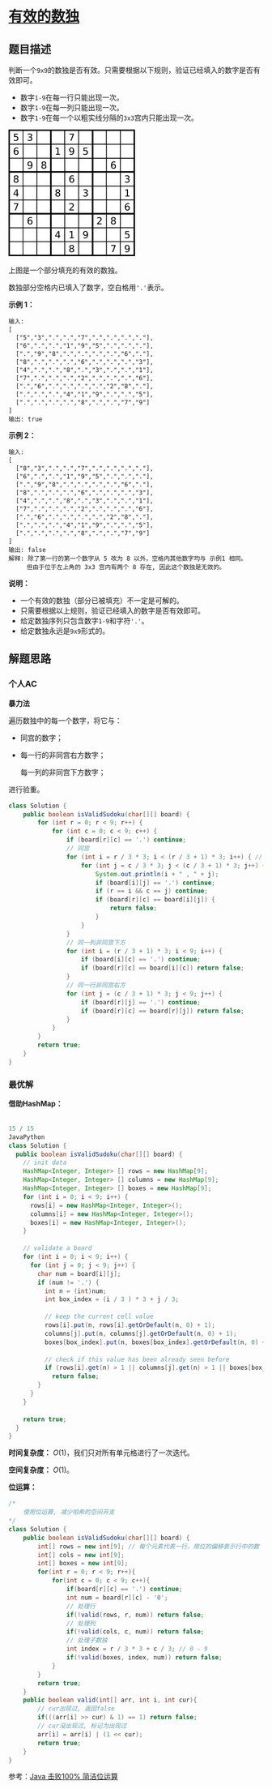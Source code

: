 # [有效的数独](https://leetcode-cn.com/problems/valid-sudoku/)

## 题目描述

判断一个`9x9`的数独是否有效。只需要根据以下规则，验证已经填入的数字是否有效即可。

- 数字`1-9`在每一行只能出现一次。
- 数字`1-9`在每一列只能出现一次。
- 数字`1-9`在每一个以粗实线分隔的`3x3`宫内只能出现一次。

![img](assets/250px-Sudoku-by-L2G-20050714.svg.png)

上图是一个部分填充的有效的数独。

数独部分空格内已填入了数字，空白格用`'.'`表示。

**示例 1：**

```
输入:
[
  ["5","3",".",".","7",".",".",".","."],
  ["6",".",".","1","9","5",".",".","."],
  [".","9","8",".",".",".",".","6","."],
  ["8",".",".",".","6",".",".",".","3"],
  ["4",".",".","8",".","3",".",".","1"],
  ["7",".",".",".","2",".",".",".","6"],
  [".","6",".",".",".",".","2","8","."],
  [".",".",".","4","1","9",".",".","5"],
  [".",".",".",".","8",".",".","7","9"]
]
输出: true
```

**示例 2：**

```
输入:
[
  ["8","3",".",".","7",".",".",".","."],
  ["6",".",".","1","9","5",".",".","."],
  [".","9","8",".",".",".",".","6","."],
  ["8",".",".",".","6",".",".",".","3"],
  ["4",".",".","8",".","3",".",".","1"],
  ["7",".",".",".","2",".",".",".","6"],
  [".","6",".",".",".",".","2","8","."],
  [".",".",".","4","1","9",".",".","5"],
  [".",".",".",".","8",".",".","7","9"]
]
输出: false
解释: 除了第一行的第一个数字从 5 改为 8 以外，空格内其他数字均与 示例1 相同。
     但由于位于左上角的 3x3 宫内有两个 8 存在, 因此这个数独是无效的。
```

**说明：**

- 一个有效的数独（部分已被填充）不一定是可解的。
- 只需要根据以上规则，验证已经填入的数字是否有效即可。
- 给定数独序列只包含数字`1-9`和字符`'.'`。
- 给定数独永远是`9x9`形式的。

## 解题思路

### 个人AC

**暴力法**

遍历数独中的每一个数字，将它与：

- 同宫的数字；

- 每一行的非同宫右方数字；

  每一列的非同宫下方数字；

进行验重。

```java
class Solution {
    public boolean isValidSudoku(char[][] board) {
        for (int r = 0; r < 9; r++) {
            for (int c = 0; c < 9; c++) {
                if (board[r][c] == '.') continue;
                // 同宫
                for (int i = r / 3 * 3; i < (r / 3 + 1) * 3; i++) { // 行
                    for (int j = c / 3 * 3; j < (c / 3 + 1) * 3; j++) { // 列
                        System.out.println(i + " , " + j);
                        if (board[i][j] == '.') continue;
                        if (r == i && c == j) continue;
                        if (board[r][c] == board[i][j]) {
                            return false;
                        }
                    }
                }
                // 同一列非同宫下方
                for (int i = (r / 3 + 1) * 3; i < 9; i++) {
                    if (board[i][c] == '.') continue;
                    if (board[r][c] == board[i][c]) return false;
                }
                // 同一行非同宫右方
                for (int j = (c / 3 + 1) * 3; j < 9; j++) {
                    if (board[r][j] == '.') continue;
                    if (board[r][c] == board[r][j]) return false;
                }
            }
        }
        return true;
    }
}
```

### 最优解

**借助HashMap：**

```java

15 / 15
JavaPython
class Solution {
  public boolean isValidSudoku(char[][] board) {
    // init data
    HashMap<Integer, Integer> [] rows = new HashMap[9];
    HashMap<Integer, Integer> [] columns = new HashMap[9];
    HashMap<Integer, Integer> [] boxes = new HashMap[9];
    for (int i = 0; i < 9; i++) {
      rows[i] = new HashMap<Integer, Integer>();
      columns[i] = new HashMap<Integer, Integer>();
      boxes[i] = new HashMap<Integer, Integer>();
    }

    // validate a board
    for (int i = 0; i < 9; i++) {
      for (int j = 0; j < 9; j++) {
        char num = board[i][j];
        if (num != '.') {
          int n = (int)num;
          int box_index = (i / 3 ) * 3 + j / 3;

          // keep the current cell value
          rows[i].put(n, rows[i].getOrDefault(n, 0) + 1);
          columns[j].put(n, columns[j].getOrDefault(n, 0) + 1);
          boxes[box_index].put(n, boxes[box_index].getOrDefault(n, 0) + 1);

          // check if this value has been already seen before
          if (rows[i].get(n) > 1 || columns[j].get(n) > 1 || boxes[box_index].get(n) > 1)
            return false;
        }
      }
    }

    return true;
  }
}
```

**时间复杂度：** $O(1)$，我们只对所有单元格进行了一次迭代。

**空间复杂度：** $O(1)$。

**位运算：**

```java
/*
    使用位运算, 减少哈希的空间开支
*/
class Solution {
    public boolean isValidSudoku(char[][] board) {
        int[] rows = new int[9]; // 每个元素代表一行，用位的偏移表示行中的数
        int[] cols = new int[9];
        int[] boxes = new int[9];
        for(int r = 0; r < 9; r++){
            for(int c = 0; c < 9; c++){
                if(board[r][c] == '.') continue;
                int num = board[r][c] - '0';
                // 处理行
                if(!valid(rows, r, num)) return false;
                // 处理列
                if(!valid(cols, c, num)) return false;
                // 处理子数独
                int index = r / 3 * 3 + c / 3; // 0 - 9
                if(!valid(boxes, index, num)) return false;
            }
        }
        return true;
    }
    public boolean valid(int[] arr, int i, int cur){
        // cur出现过, 返回false
        if(((arr[i] >> cur) & 1) == 1) return false;
        // cur没出现过, 标记为出现过
        arr[i] = arr[i] | (1 << cur);
        return true;
    }
}
```

参考：[Java 击败100% 简洁位运算](https://leetcode-cn.com/problems/valid-sudoku/solution/java-ji-bai-100-jian-ji-wei-yun-suan-by-littlehaes/)